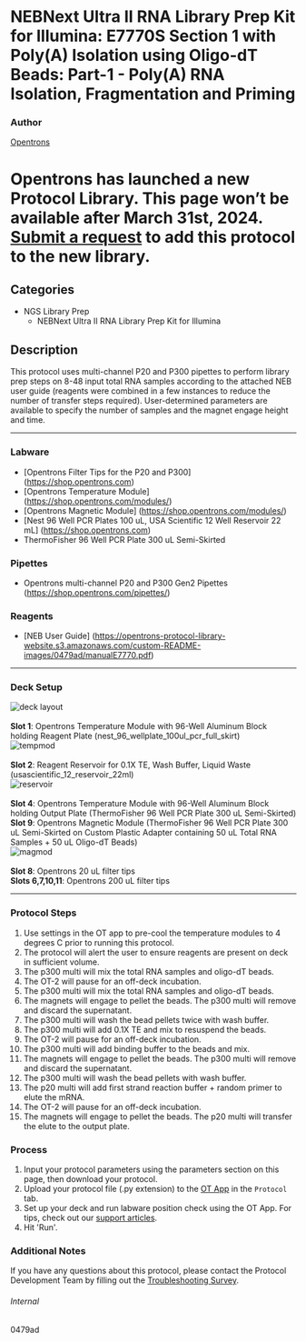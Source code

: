 # NEBNext Ultra II RNA Library Prep Kit for Illumina: E7770S Section 1 with Poly(A) Isolation using Oligo-dT Beads: Part-1 - Poly(A) RNA Isolation, Fragmentation and Priming

### Author
[Opentrons](https://opentrons.com/)



# Opentrons has launched a new Protocol Library. This page won’t be available after March 31st, 2024. [Submit a request](https://docs.google.com/forms/d/e/1FAIpQLSdYYp9QCKow4nn0KlCVsMS3HX0eJ0N9O7-erajKvcpT0lWbSg/viewform) to add this protocol to the new library.

## Categories
* NGS Library Prep
	* NEBNext Ultra II RNA Library Prep Kit for Illumina

## Description
This protocol uses multi-channel P20 and P300 pipettes to perform library prep steps on 8-48 input total RNA samples according to the attached NEB user guide (reagents were combined in a few instances to reduce the number of transfer steps required). User-determined parameters are available to specify the number of samples and the magnet engage height and time.


---


### Labware
* [Opentrons Filter Tips for the P20 and P300] (https://shop.opentrons.com)
* [Opentrons Temperature Module] (https://shop.opentrons.com/modules/)
* [Opentrons Magnetic Module] (https://shop.opentrons.com/modules/)
* [Nest 96 Well PCR Plates 100 uL, USA Scientific 12 Well Reservoir 22 mL] (https://shop.opentrons.com)
* ThermoFisher 96 Well PCR Plate 300 uL Semi-Skirted


### Pipettes
* Opentrons multi-channel P20 and P300 Gen2 Pipettes (https://shop.opentrons.com/pipettes/)

### Reagents
* [NEB User Guide] (https://opentrons-protocol-library-website.s3.amazonaws.com/custom-README-images/0479ad/manualE7770.pdf)

---

### Deck Setup
![deck layout](https://opentrons-protocol-library-website.s3.amazonaws.com/custom-README-images/0479ad/Screen+Shot+2022-10-06+at+1.41.27+PM.png)
</br>
</br>
**Slot 1**: Opentrons Temperature Module with 96-Well Aluminum Block holding Reagent Plate (nest_96_wellplate_100ul_pcr_full_skirt) </br>
![tempmod](https://opentrons-protocol-library-website.s3.amazonaws.com/custom-README-images/0479ad/Screen+Shot+2022-10-06+at+1.43.49+PM.png)
</br>
</br>
**Slot 2**: Reagent Reservoir for 0.1X TE, Wash Buffer, Liquid Waste (usascientific_12_reservoir_22ml) </br>
![reservoir](https://opentrons-protocol-library-website.s3.amazonaws.com/custom-README-images/0479ad/Screen+Shot+2022-10-06+at+1.42.58+PM.png)
</br>
</br>
**Slot 4**: Opentrons Temperature Module with 96-Well Aluminum Block holding Output Plate (ThermoFisher 96 Well PCR Plate 300 uL Semi-Skirted) </br>
**Slot 9**: Opentrons Magnetic Module (ThermoFisher 96 Well PCR Plate 300 uL Semi-Skirted on Custom Plastic Adapter containing 50 uL Total RNA Samples + 50 uL Oligo-dT Beads) </br>
![magmod](https://opentrons-protocol-library-website.s3.amazonaws.com/custom-README-images/0479ad/Screen+Shot+2022-10-06+at+1.42.39+PM.png)
</br>
</br>
**Slot 8**: Opentrons 20 uL filter tips </br>
**Slots 6,7,10,11**: Opentrons 200 uL filter tips </br>


---

### Protocol Steps
1. Use settings in the OT app to pre-cool the temperature modules to 4 degrees C prior to running this protocol.
2. The protocol will alert the user to ensure reagents are present on deck in sufficient volume.
3. The p300 multi will mix the total RNA samples and oligo-dT beads.
4. The OT-2 will pause for an off-deck incubation.
5. The p300 multi will mix the total RNA samples and oligo-dT beads.
6. The magnets will engage to pellet the beads. The p300 multi will remove and discard the supernatant.
7. The p300 multi will wash the bead pellets twice with wash buffer.
8. The p300 multi will add 0.1X TE and mix to resuspend the beads.
9. The OT-2 will pause for an off-deck incubation.
10. The p300 multi will add binding buffer to the beads and mix.
11. The magnets will engage to pellet the beads. The p300 multi will remove and discard the supernatant.
12. The p300 multi will wash the bead pellets with wash buffer.
13. The p20 multi will add first strand reaction buffer + random primer to elute the mRNA.
14. The OT-2 will pause for an off-deck incubation.
15. The magnets will engage to pellet the beads. The p20 multi will transfer the elute to the output plate.

### Process
1. Input your protocol parameters using the parameters section on this page, then download your protocol.
2. Upload your protocol file (.py extension) to the [OT App](https://opentrons.com/ot-app) in the `Protocol` tab.
3. Set up your deck and run labware position check using the OT App. For tips, check out our [support articles](https://support.opentrons.com/en/collections/1559720-guide-for-getting-started-with-the-ot-2).
4. Hit 'Run'.

### Additional Notes
If you have any questions about this protocol, please contact the Protocol Development Team by filling out the [Troubleshooting Survey](https://protocol-troubleshooting.paperform.co/).

###### Internal
0479ad
